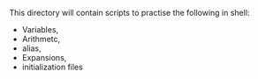 This directory will contain scripts to practise the following in shell:
* Variables, 
* Arithmetc, 
* alias, 
* Expansions, 
* initialization files
